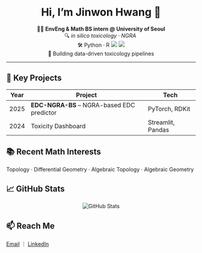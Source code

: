 <h1 align="center">Hi, I’m Jinwon Hwang 👋</h1>

<p align="center">
  🧑‍🔬 <strong>EnvEng &amp; Math BS intern @ University&nbsp;of&nbsp;Seoul</strong><br>
  🔍 <em>in silico toxicology&nbsp;&middot;&nbsp;NGRA&nbsp;</em><br>
  🛠️ Python&nbsp;&middot;&nbsp;R&nbsp;<img src="https://img.shields.io/badge/Python-3776AB?logo=python&amp;logoColor=white">
  <img src="https://img.shields.io/badge/R-276DC3?logo=r&amp;logoColor=white"><br>  
  🚀 Building data-driven toxicology pipelines
</p>

<hr>

<h2>🔑 Key Projects</h2>
<table>
  <thead>
    <tr>
      <th>Year</th>
      <th>Project</th>
      <th>Tech</th>
    </tr>
  </thead>
  <tbody>
    <tr>
      <td>2025</td>
      <td><strong>EDC-NGRA-BS</strong> – NGRA-based EDC predictor</td>
      <td>PyTorch, RDKit</td>
    </tr>
    <tr>
      <td>2024</td>
      <td>Toxicity Dashboard</td>
      <td>Streamlit, Pandas</td>
    </tr>
  </tbody>
</table>

<h2>📚 Recent Math Interests</h2>
<p>Topology · Differential Geometry · Algebraic Topology · Algebraic Geometry</p>

<h2>📈 GitHub Stats</h2>
<p align="center">
  <img src="https://github-readme-stats.vercel.app/api?username=Jiinwon&amp;show_icons=true&amp;theme=default"
       alt="GitHub Stats">
</p>

<h2>📫 Reach Me</h2>
<p>
  <a href="mailto:htotu0316@gmail.com">Email</a> ｜
  <a href="https://linkedin.com/in/your-id">LinkedIn</a>
</p>

